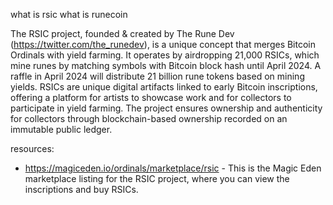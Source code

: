 
what is rsic 
what is runecoin

The RSIC project, founded & created by The Rune Dev (https://twitter.com/the_runedev), is a unique concept that merges Bitcoin Ordinals with yield farming. It operates by airdropping 21,000 RSICs, which mine runes by matching symbols with Bitcoin block hash until April 2024. A raffle in April 2024 will distribute 21 billion rune tokens based on mining yields. RSICs are unique digital artifacts linked to early Bitcoin inscriptions, offering a platform for artists to showcase work and for collectors to participate in yield farming. The project ensures ownership and authenticity for collectors through blockchain-based ownership recorded on an immutable public ledger.

resources:
  - https://magiceden.io/ordinals/marketplace/rsic - This is the Magic Eden marketplace listing for the RSIC project, where you can view the inscriptions and buy RSICs.